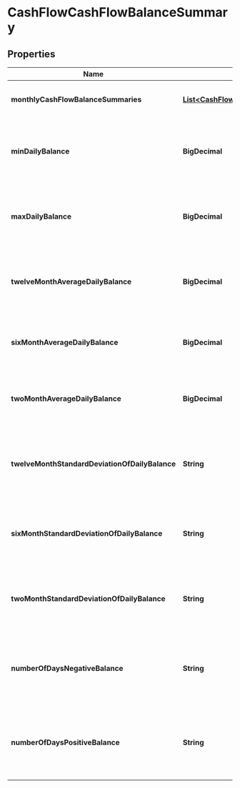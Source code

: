 

# CashFlowCashFlowBalanceSummary


## Properties

| Name | Type | Description | Notes |
|------------ | ------------- | ------------- | -------------|
|**monthlyCashFlowBalanceSummaries** | [**List&lt;CashFlowMonthlyCashFlowBalanceSummaries&gt;**](CashFlowMonthlyCashFlowBalanceSummaries.md) | List of attributes for each month |  |
|**minDailyBalance** | **BigDecimal** | Min Daily Balance across entire transaction history  for all accounts |  |
|**maxDailyBalance** | **BigDecimal** | Max Daily Balance across entire transaction history for all accounts |  |
|**twelveMonthAverageDailyBalance** | **BigDecimal** | Average Daily Balance across twelve months for all accounts |  |
|**sixMonthAverageDailyBalance** | **BigDecimal** | Average Daily Balance across six months for all accounts |  |
|**twoMonthAverageDailyBalance** | **BigDecimal** | Average Daily Balance across two months for all accounts |  |
|**twelveMonthStandardDeviationOfDailyBalance** | **String** | Standard Deviation of Daily Balance across twelve months for all accounts |  |
|**sixMonthStandardDeviationOfDailyBalance** | **String** | Standard Deviation of Daily Balance across six months for all accounts |  [optional] |
|**twoMonthStandardDeviationOfDailyBalance** | **String** | Standard Deviation of Daily Balance across two months for all accounts |  |
|**numberOfDaysNegativeBalance** | **String** | Number of Days Negative Balance over entire transaction history for all accounts |  |
|**numberOfDaysPositiveBalance** | **String** | Number of Days Positive Balance over entire transaction history for all accounts |  |



